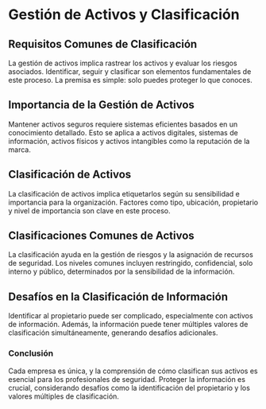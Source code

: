 # Gestión de Activos y Clasificación

## Requisitos Comunes de Clasificación
La gestión de activos implica rastrear los activos y evaluar los riesgos asociados. Identificar, seguir y clasificar son elementos fundamentales de este proceso. La premisa es simple: solo puedes proteger lo que conoces.

## Importancia de la Gestión de Activos
Mantener activos seguros requiere sistemas eficientes basados en un conocimiento detallado. Esto se aplica a activos digitales, sistemas de información, activos físicos y activos intangibles como la reputación de la marca.

## Clasificación de Activos
La clasificación de activos implica etiquetarlos según su sensibilidad e importancia para la organización. Factores como tipo, ubicación, propietario y nivel de importancia son clave en este proceso.

## Clasificaciones Comunes de Activos
La clasificación ayuda en la gestión de riesgos y la asignación de recursos de seguridad. Los niveles comunes incluyen restringido, confidencial, solo interno y público, determinados por la sensibilidad de la información.

## Desafíos en la Clasificación de Información
Identificar al propietario puede ser complicado, especialmente con activos de información. Además, la información puede tener múltiples valores de clasificación simultáneamente, generando desafíos adicionales.

### Conclusión
Cada empresa es única, y la comprensión de cómo clasifican sus activos es esencial para los profesionales de seguridad. Proteger la información es crucial, considerando desafíos como la identificación del propietario y los valores múltiples de clasificación.